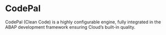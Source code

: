 # CodePal
CodePal (Clean Code) is a highly configurable engine, fully integrated in the ABAP development framework ensuring Cloud’s built-in quality.
